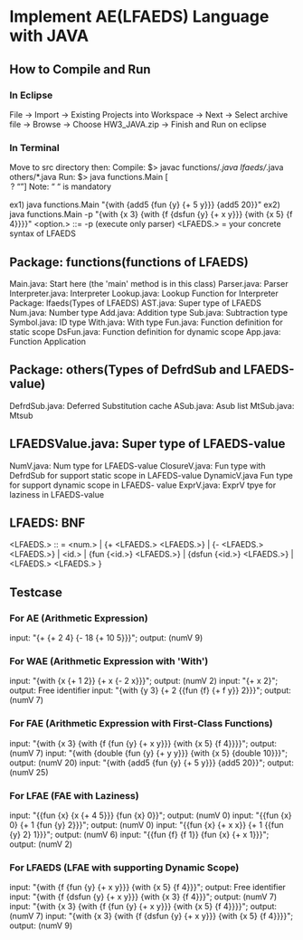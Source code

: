 # Implement AE(LFAEDS) Language with JAVA

## How to Compile and Run

### In Eclipse
File → Import → Existing Projects into Workspace → Next → Select archive file → Browse → Choose HW3_JAVA.zip → Finish
and Run on eclipse

### In Terminal
Move to src directory then:
Compile: $> javac functions/*.java lfaeds/*.java others/*.java
Run: $> java functions.Main [<option>? “<LFAEDS>”]  
Note: “ “ is mandatory

ex1) java functions.Main "{with {add5 {fun {y} {+ 5 y}}} {add5 20}}"
ex2)  java functions.Main -p  "{with {x 3} {with {f {dsfun {y} {+ x y}}} {with {x 5} {f 4}}}}"
<option.> ::= -p (execute only parser)
<LFAEDS.> = your concrete syntax of LFAEDS

## Package: functions(functions of LFAEDS)
Main.java: Start here (the 'main' method is in this class)
Parser.java: Parser
Interpreter.java: Interpreter
Lookup.java: Lookup Function for Interpreter
Package: lfaeds(Types of LFAEDS)
AST.java: Super type of LFAEDS
Num.java: Number type
Add.java: Addition type
Sub.java: Subtraction type
Symbol.java: ID type
With.java: With type
Fun.java: Function definition for static scope
DsFun.java: Function definition for dynamic scope
App.java: Function Application

## Package: others(Types of DefrdSub and LFAEDS-value)
DefrdSub.java: Deferred Substitution cache
ASub.java: Asub list
MtSub.java: Mtsub

## LFAEDSValue.java: Super type of LFAEDS-value
NumV.java: Num type for LFAEDS-value
ClosureV.java: Fun type with DefrdSub for support static scope in LAFEDS-value
DynamicV.java Fun type for support dynamic scope in LFAEDS- value
ExprV.java: ExprV tpye for laziness in LFAEDS-value

## LFAEDS: BNF
<LFAEDS.> :: = <num.>
                | {+ <LFAEDS.> <LFAEDS.>}
                | {- <LFAEDS.> <LFAEDS.>}
                | <id.>
                | {fun {<id.>} <LFAEDS.>}
                | {dsfun {<id.>} <LFAEDS.>}
                | <LFAEDS.> <LFAEDS.> }

##  Testcase

### For AE (Arithmetic Expression)
input: "{+ {+ 2 4} {- 18 {+ 10 5}}}";           output: (numV 9)

### For WAE (Arithmetic Expression with 'With')
input: "{with {x {+ 1 2}} {+ x {- 2 x}}}";              output: (numV 2)
input: "{+ x 2}";                                       output: Free identifier
input: "{with {y 3} {+ 2 {{fun {f} {+ f y}} 2}}}";      output: (numV 7)

### For FAE (Arithmetic Expression with First-Class Functions)
input: "{with {x 3} {with {f {fun {y} {+ x y}}} {with {x 5} {f 4}}}}";        output: (numV 7)
input: "{with {double {fun {y} {+ y y}}} {with {x 5} {double 10}}}";     output: (numV 20)
input: "{with {add5 {fun {y} {+ 5 y}}} {add5 20}}";                              output: (numV 25)

### For LFAE (FAE with Laziness)
input: "{{fun {x} {x {+ 4 5}}} {fun {x} 0}}";           output: (numV 0)
input: "{{fun {x} 0} {+ 1 {fun {y} 2}}}";               output: (numV 0)
input: "{{fun {x} {+ x x}} {+ 1 {{fun {y} 2} 1}}}";     output: (numV 6)
input: "{{fun {f} {f 1}} {fun {x} {+ x 1}}}";           output: (numV 2)

### For LFAEDS (LFAE with supporting Dynamic Scope)
input: "{with {f {fun {y} {+ x y}}} {with {x 5} {f 4}}}";                  output: Free identifier
input: "{with {f {dsfun {y} {+ x y}}} {with {x 3} {f 4}}}";                output: (numV 7)
input: "{with {x 3} {with {f {fun {y} {+ x y}}} {with {x 5} {f 4}}}}";     output: (numV 7)
input: "{with {x 3} {with {f {dsfun {y} {+ x y}}} {with {x 5} {f 4}}}}";  output: (numV 9)
